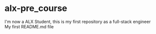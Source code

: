 # alx-pre_course
I'm now a ALX Student, this is my first repository as a full-stack engineer
My first README.md file
